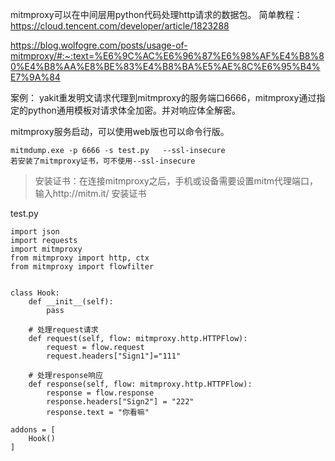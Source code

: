 mitmproxy可以在中间层用python代码处理http请求的数据包。
简单教程：
<https://cloud.tencent.com/developer/article/1823288>

<https://blog.wolfogre.com/posts/usage-of-mitmproxy/#:~:text=%E6%9C%AC%E6%96%87%E6%98%AF%E4%B8%80%E4%B8%AA%E8%BE%83%E4%B8%BA%E5%AE%8C%E6%95%B4%E7%9A%84>

案例：
yakit重发明文请求代理到mitmproxy的服务端口6666，mitmproxy通过指定的python通用模板对请求体全加密。并对响应体全解密。

mitmproxy服务启动，可以使用web版也可以命令行版。

```
mitmdump.exe -p 6666 -s test.py   --ssl-insecure
若安装了mitmproxy证书，可不使用--ssl-insecure
```

> 安装证书：在连接mitmproxy之后，手机或设备需要设置mitm代理端口，输入http://mitm.it/ 安装证书

test.py
```
import json
import requests
import mitmproxy
from mitmproxy import http, ctx
from mitmproxy import flowfilter


class Hook:
    def __init__(self):
        pass

    # 处理request请求
    def request(self, flow: mitmproxy.http.HTTPFlow):
        request = flow.request
        request.headers["Sign1"]="111"

    # 处理response响应
    def response(self, flow: mitmproxy.http.HTTPFlow):
        response = flow.response
        response.headers["Sign2"] = "222"
        response.text = "你看嘛"

addons = [
    Hook()
]
```

